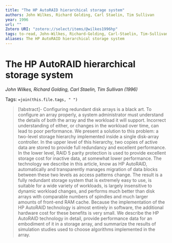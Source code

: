 ```yaml
---
title: "The HP AutoRAID hierarchical storage system"
authors: John Wilkes, Richard Golding, Carl Staelin, Tim Sullivan
year: 1996
url: ""
Zotero URI: "zotero://select/items/@wilkes1996hp"
tags: to-read, John-Wilkes, Richard-Golding, Carl-Staelin, Tim-Sullivan
aliases: The HP AutoRAID hierarchical storage system
---
```


# The HP AutoRAID hierarchical storage system  
_John Wilkes, Richard Golding, Carl Staelin, Tim Sullivan (1996)_

Tags: `=join(this.file.tags, " ")`

> [!abstract]-
> Configuring redundant disk arrays is a black art. To configure an array properly, a system administrator must understand the details of both the array and the workload it will support. Incorrect understanding of either, or changes in the workload over time, can lead to poor performance. We present a solution to this problem: a two-level storage hierarchy implemented inside a single disk-array controller. In the upper level of this hierarchy, two copies of active data are stored to provide full redundancy and excellent performance. In the lower level, RAID 5 parity protection is used to provide excellent storage cost for inactive data, at somewhat lower performance. The technology we describe in this article, know as HP AutoRAID, automatically and transparently manages migration of data blocks between these two levels as access patterns change. The result is a fully redundant storage system that is extremely easy to use, is suitable for a wide variety of workloads, is largely insensitive to dynamic workload changes, and performs much better than disk arrays with comparable numbers of spindles and much larger amounts of front-end RAM cache. Because the implementation of the HP AutoRAID technology is almost entirely in software, the additional hardware cost for these benefits is very small. We describe the HP AutoRAID technology in detail, provide performance data for an embodiment of it in a storage array, and summarize the results of simulation studies used to choose algorithms implemented in the array.


